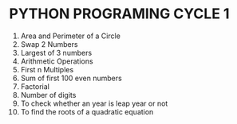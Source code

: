 # PYTHON PROGRAMING CYCLE 1

1. Area and Perimeter of a Circle 
2. Swap 2 Numbers 
3. Largest of 3 numbers 
4. Arithmetic Operations 
5. First n Multiples 
6. Sum of first 100 even numbers 
7. Factorial 
8. Number of digits 
9. To check whether an year is leap year or not 
10. To find the roots of a quadratic equation 
